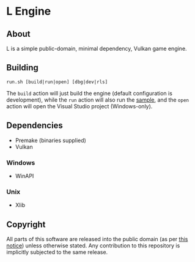 # L Engine

## About
L is a simple public-domain, minimal dependency, Vulkan game engine.

## Building

`run.sh [build|run|open] [dbg|dev|rls]`

The `build` action will just build the engine (default configuration is development), while the `run` action will also run the [sample](./smp/), and the `open` action will open the Visual Studio project (Windows-only).

## Dependencies
- Premake (binaries supplied)
- Vulkan

### Windows
- WinAPI

### Unix
- Xlib

## Copyright
All parts of this software are released into the public domain (as per [this notice](LICENSE)) unless otherwise stated. Any contribution to this repository is implicitly subjected to the same release.
